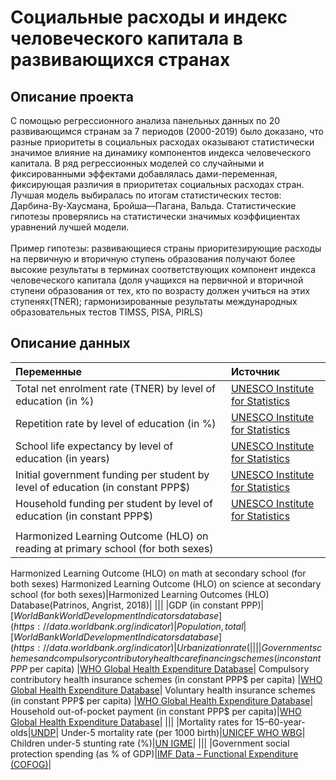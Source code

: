 # Социальные расходы и индекс человеческого капитала в развивающихся странах
## Описание проекта
С помощью регрессионного анализа панельных данных по 20 развивающимся странам за 7 периодов (2000-2019) было доказано, что разные приоритеты в социальных расходах оказывают статистически значимое влияние на динамику компонентов индекса человеческого капитала. В ряд регрессионных моделей со случайными и фиксированными эффектами добавлялась дами-переменная, фиксирующая различия в приоритетах социальных расходах стран. Лучшая модель выбиралась по итогам статистических  тестов: Дарбина-Ву-Хаусмана, Бройша—Пагана, Вальда. Статистические гипотезы проверялись на статистически значимых коэффициентах уравнений лучшей модели. 
<br><br> Пример гипотезы: развивающиеся страны приоритезирующие расходы на первичную и вторичную ступень образования получают более высокие результаты в терминах соответствующих компонент индекса человеческого капитала (доля учащихся на первичной и вторичной ступени образования от тех, кто по возрасту должен учиться на этих ступенях(TNER); гармонизированные результаты международных образовательных тестов TIMSS, PISA, PIRLS)
## Описание данных
| **Переменные**  | **Источник**           |
| :-------------- | :--------------------- |
| Total net enrolment rate (TNER) by level of education (in %) |[UNESCO Institute for Statistics](http://data.uis.unesco.org)|
Repetition rate by level of education (in %) |[UNESCO Institute for Statistics](http://data.uis.unesco.org)|
School life expectancy by level of education (in years) |[UNESCO Institute for Statistics](http://data.uis.unesco.org)|
Initial government funding per student by level of education (in constant PPP$) |[UNESCO Institute for Statistics](http://data.uis.unesco.org)|
Household funding per student by level of education (in constant PPP$)| [UNESCO Institute for Statistics](http://data.uis.unesco.org)|
|||
|Harmonized Learning Outcome (HLO) on reading at primary school (for both sexes)
Harmonized Learning Outcome (HLO) on math at secondary school (for both sexes)
Harmonized Learning Outcome (HLO) on science at secondary school (for both sexes)|Harmonized Learning Outcomes (HLO) Database(Patrinos, Angrist, 2018)|
|||
|GDP (in constant PPP$) |[World Bank World Development Indicators database](https://data.worldbank.org/indicator)|
Population, total |[World Bank World Development Indicators database](https://data.worldbank.org/indicator)|
Urbanization rate (%) |[World Bank World Development Indicators database](https://data.worldbank.org/indicator)|
|||
|Government schemes and compulsory contributory health care financing schemes (in constant PPP$ per capita) |[WHO Global Health Expenditure Database](https://apps.who.int/nha/database)|
Compulsory contributory health insurance schemes (in constant PPP$ per capita) |[WHO Global Health Expenditure Database](https://apps.who.int/nha/database)|
Voluntary health insurance schemes (in constant PPP$ per capita) |[WHO Global Health Expenditure Database](https://apps.who.int/nha/database)|
Household out-of-pocket payment (in constant PPP$ per capita)|[WHO Global Health Expenditure Database](https://apps.who.int/nha/database)|
|||
|Mortality rates for 15–60-year-olds|[UNDP](https://data.unicef.org/resources/resource-topic/malnutrition/)|
Under-5 mortality rate (per 1000 birth)|[UNICEF WHO WBG](https://population.un.org/wpp/)| 
Children under-5 stunting rate (%)|[UN IGME](https://childmortality.org)|
|||
|Government social protection spending (as % of GDP)|[IMF Data – Functional Expenditure (COFOG)](https://data.imf.org/regular.aspx?key=61037799)|
 
